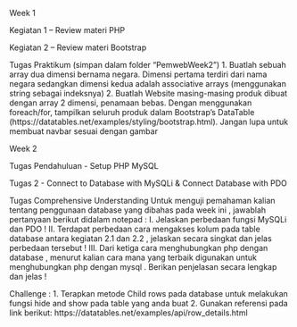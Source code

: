 <p>Week 1<p>
<p>Kegiatan 1 – Review materi PHP<p>
<p>Kegiatan 2 – Review materi Bootstrap<p>
<p>Tugas Praktikum (simpan dalam folder “PemwebWeek2”)
1. Buatlah sebuah array dua dimensi bernama negara. Dimensi pertama terdiri dari nama negara
sedangkan dimensi kedua adalah associative arrays (menggunakan string sebagai indeksnya)
2. Buatlah Website masing-masing produk dibuat dengan array 2 dimensi, penamaan bebas. Dengan
menggunakan foreach/for, tampilkan seluruh produk dalam Bootstrap’s DataTable
(https://datatables.net/examples/styling/bootstrap.html). Jangan lupa untuk membuat navbar sesuai
dengan gambar<p>
<p>Week 2<p>
<p>Tugas Pendahuluan - Setup PHP MySQL <p>
<p>Tugas 2 - Connect to Database with MySQLi & Connect Database with PDO <p>
<p>Tugas Comprehensive Understanding 
Untuk menguji pemahaman kalian tentang penggunaan database yang dibahas pada week ini , jawablah
pertanyaan berikut didalam notepad :
I. Jelaskan perbedaan fungsi MySQLi dan PDO !
II. Terdapat perbedaan cara mengakses kolum pada table database antara kegiatan 2.1 dan 2.2 ,
jelaskan secara singkat dan jelas perbedaan tersebut !
III. Dari ketiga cara menghubungkan php dengan database , menurut kalian cara mana yang terbaik
digunakan untuk menghubungkan php dengan mysql . Berikan penjelasan secara lengkap dan
jelas !<p>
<p>Challenge :
1. Terapkan metode Child rows pada database untuk melakukan fungsi hide and show pada table yang
anda buat 
2. Gunakan referensi pada link berikut:
https://datatables.net/examples/api/row_details.html <p>
